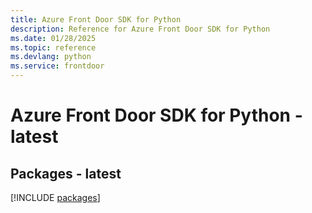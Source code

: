 ```yaml
---
title: Azure Front Door SDK for Python
description: Reference for Azure Front Door SDK for Python
ms.date: 01/28/2025
ms.topic: reference
ms.devlang: python
ms.service: frontdoor
---
```

# Azure Front Door SDK for Python - latest
## Packages - latest
[!INCLUDE [packages](front-door-index.md)]